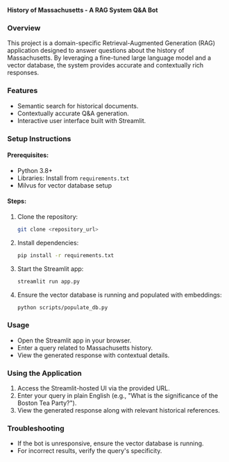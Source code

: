 

**History of Massachusetts - A RAG System Q&A Bot**

### Overview

This project is a domain-specific Retrieval-Augmented Generation (RAG) application designed to answer questions about the history of Massachusetts. By leveraging a fine-tuned large language model and a vector database, the system provides accurate and contextually rich responses.

### Features

- Semantic search for historical documents.
- Contextually accurate Q&A generation.
- Interactive user interface built with Streamlit.

### Setup Instructions

#### Prerequisites:

- Python 3.8+
- Libraries: Install from `requirements.txt`
- Milvus for vector database setup

#### Steps:

1. Clone the repository:
   ```bash
   git clone <repository_url>
   ```
2. Install dependencies:
   ```bash
   pip install -r requirements.txt
   ```
3. Start the Streamlit app:
   ```bash
   streamlit run app.py
   ```
4. Ensure the vector database is running and populated with embeddings:
   ```bash
   python scripts/populate_db.py
   ```

### Usage

- Open the Streamlit app in your browser.
- Enter a query related to Massachusetts history.
- View the generated response with contextual details.


### Using the Application

1. Access the Streamlit-hosted UI via the provided URL.
2. Enter your query in plain English (e.g., "What is the significance of the Boston Tea Party?").
3. View the generated response along with relevant historical references.

### Troubleshooting

- If the bot is unresponsive, ensure the vector database is running.
- For incorrect results, verify the query's specificity.



